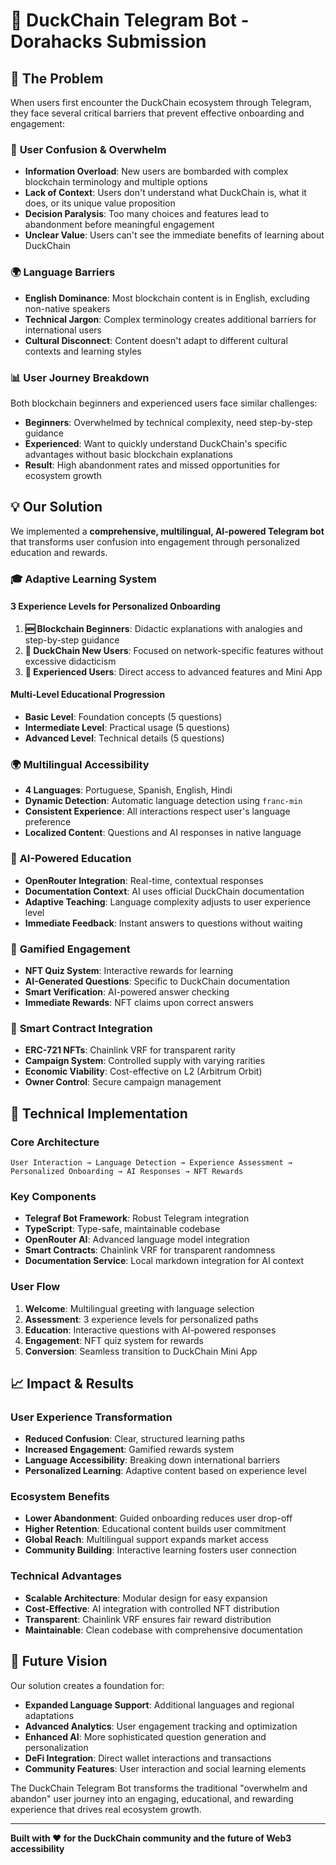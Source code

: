 # 🦆 DuckChain Telegram Bot - Dorahacks Submission

## 🎯 The Problem

When users first encounter the DuckChain ecosystem through Telegram, they face several critical barriers that prevent effective onboarding and engagement:

### 🚫 **User Confusion & Overwhelm**
- **Information Overload**: New users are bombarded with complex blockchain terminology and multiple options
- **Lack of Context**: Users don't understand what DuckChain is, what it does, or its unique value proposition
- **Decision Paralysis**: Too many choices and features lead to abandonment before meaningful engagement
- **Unclear Value**: Users can't see the immediate benefits of learning about DuckChain

### 🌍 **Language Barriers**
- **English Dominance**: Most blockchain content is in English, excluding non-native speakers
- **Technical Jargon**: Complex terminology creates additional barriers for international users
- **Cultural Disconnect**: Content doesn't adapt to different cultural contexts and learning styles

### 📊 **User Journey Breakdown**
Both blockchain beginners and experienced users face similar challenges:
- **Beginners**: Overwhelmed by technical complexity, need step-by-step guidance
- **Experienced**: Want to quickly understand DuckChain's specific advantages without basic blockchain explanations
- **Result**: High abandonment rates and missed opportunities for ecosystem growth

## 💡 Our Solution

We implemented a **comprehensive, multilingual, AI-powered Telegram bot** that transforms user confusion into engagement through personalized education and rewards.

### 🎓 **Adaptive Learning System**

#### **3 Experience Levels for Personalized Onboarding**
1. **🆕 Blockchain Beginners**: Didactic explanations with analogies and step-by-step guidance
2. **🦆 DuckChain New Users**: Focused on network-specific features without excessive didacticism
3. **🚀 Experienced Users**: Direct access to advanced features and Mini App

#### **Multi-Level Educational Progression**
- **Basic Level**: Foundation concepts (5 questions)
- **Intermediate Level**: Practical usage (5 questions)
- **Advanced Level**: Technical details (5 questions)

### 🌍 **Multilingual Accessibility**
- **4 Languages**: Portuguese, Spanish, English, Hindi
- **Dynamic Detection**: Automatic language detection using `franc-min`
- **Consistent Experience**: All interactions respect user's language preference
- **Localized Content**: Questions and AI responses in native language

### 🤖 **AI-Powered Education**
- **OpenRouter Integration**: Real-time, contextual responses
- **Documentation Context**: AI uses official DuckChain documentation
- **Adaptive Teaching**: Language complexity adjusts to user experience level
- **Immediate Feedback**: Instant answers to questions without waiting

### 🎁 **Gamified Engagement**
- **NFT Quiz System**: Interactive rewards for learning
- **AI-Generated Questions**: Specific to DuckChain documentation
- **Smart Verification**: AI-powered answer checking
- **Immediate Rewards**: NFT claims upon correct answers

### 🔗 **Smart Contract Integration**
- **ERC-721 NFTs**: Chainlink VRF for transparent rarity
- **Campaign System**: Controlled supply with varying rarities
- **Economic Viability**: Cost-effective on L2 (Arbitrum Orbit)
- **Owner Control**: Secure campaign management

## 🚀 **Technical Implementation**

### **Core Architecture**
```
User Interaction → Language Detection → Experience Assessment → 
Personalized Onboarding → AI Responses → NFT Rewards
```

### **Key Components**
- **Telegraf Bot Framework**: Robust Telegram integration
- **TypeScript**: Type-safe, maintainable codebase
- **OpenRouter AI**: Advanced language model integration
- **Smart Contracts**: Chainlink VRF for transparent randomness
- **Documentation Service**: Local markdown integration for AI context

### **User Flow**
1. **Welcome**: Multilingual greeting with language selection
2. **Assessment**: 3 experience levels for personalized paths
3. **Education**: Interactive questions with AI-powered responses
4. **Engagement**: NFT quiz system for rewards
5. **Conversion**: Seamless transition to DuckChain Mini App

## 📈 **Impact & Results**

### **User Experience Transformation**
- **Reduced Confusion**: Clear, structured learning paths
- **Increased Engagement**: Gamified rewards system
- **Language Accessibility**: Breaking down international barriers
- **Personalized Learning**: Adaptive content based on experience level

### **Ecosystem Benefits**
- **Lower Abandonment**: Guided onboarding reduces user drop-off
- **Higher Retention**: Educational content builds user commitment
- **Global Reach**: Multilingual support expands market access
- **Community Building**: Interactive learning fosters user connection

### **Technical Advantages**
- **Scalable Architecture**: Modular design for easy expansion
- **Cost-Effective**: AI integration with controlled NFT distribution
- **Transparent**: Chainlink VRF ensures fair reward distribution
- **Maintainable**: Clean codebase with comprehensive documentation

## 🔮 **Future Vision**

Our solution creates a foundation for:
- **Expanded Language Support**: Additional languages and regional adaptations
- **Advanced Analytics**: User engagement tracking and optimization
- **Enhanced AI**: More sophisticated question generation and personalization
- **DeFi Integration**: Direct wallet interactions and transactions
- **Community Features**: User interaction and social learning elements


The DuckChain Telegram Bot transforms the traditional "overwhelm and abandon" user journey into an engaging, educational, and rewarding experience that drives real ecosystem growth.

---

**Built with ❤️ for the DuckChain community and the future of Web3 accessibility**
